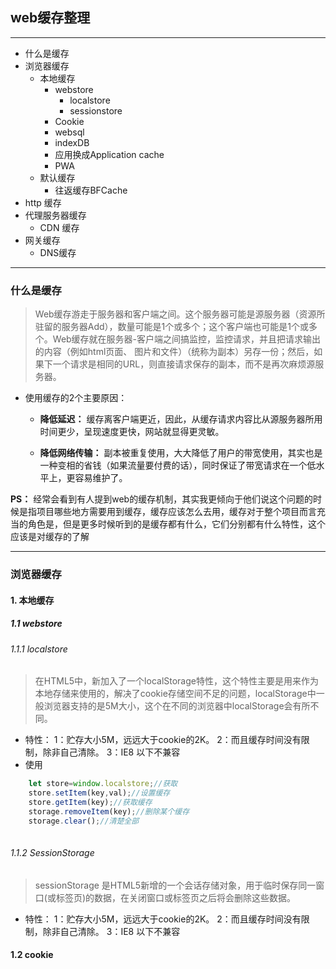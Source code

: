 ## web缓存整理
---
- 什么是缓存
- 浏览器缓存
    - 本地缓存
        - webstore
            - localstore
            - sessionstore
        - Cookie
        - websql
        - indexDB
        - 应用换成Application cache
        - PWA
    - 默认缓存
        - 往返缓存BFCache
- http 缓存
- 代理服务器缓存
    - CDN 缓存
- 网关缓存
    - DNS缓存
---
### 什么是缓存

> Web缓存游走于服务器和客户端之间。这个服务器可能是源服务器（资源所驻留的服务器Add），数量可能是1个或多个；这个客户端也可能是1个或多个。Web缓存就在服务器-客户端之间搞监控，监控请求，并且把请求输出的内容（例如html页面、 图片和文件）（统称为副本）另存一份；然后，如果下一个请求是相同的URL，则直接请求保存的副本，而不是再次麻烦源服务器。

- 使用缓存的2个主要原因：

    - **降低延迟：** 缓存离客户端更近，因此，从缓存请求内容比从源服务器所用时间更少，呈现速度更快，网站就显得更灵敏。

    - **降低网络传输：** 副本被重复使用，大大降低了用户的带宽使用，其实也是一种变相的省钱（如果流量要付费的话），同时保证了带宽请求在一个低水平上，更容易维护了。

**PS：** 经常会看到有人提到web的缓存机制，其实我更倾向于他们说这个问题的时候是指项目哪些地方需要用到缓存，缓存应该怎么去用，缓存对于整个项目而言充当的角色是，但是更多时候听到的是缓存都有什么，它们分别都有什么特性，这个应该是对缓存的了解

---
### 浏览器缓存

#### 1. 本地缓存

##### 1.1 webstore

###### 1.1.1 localstore

> 在HTML5中，新加入了一个localStorage特性，这个特性主要是用来作为本地存储来使用的，解决了cookie存储空间不足的问题，localStorage中一般浏览器支持的是5M大小，这个在不同的浏览器中localStorage会有所不同。

- 特性：
  1：贮存大小5M，远远大于cookie的2K。
  2：而且缓存时间没有限制，除非自己清除。
  3：IE8 以下不兼容
- 使用

```javascript
    let store=window.localstore;//获取
    store.setItem(key,val);//设置缓存
    store.getItem(key);//获取缓存
    storage.removeItem(key);//删除某个缓存
    storage.clear();//清楚全部
    
```
###### 1.1.2 SessionStorage

> sessionStorage 是HTML5新增的一个会话存储对象，用于临时保存同一窗口(或标签页)的数据，在关闭窗口或标签页之后将会删除这些数据。

- 特性：
  1：贮存大小5M，远远大于cookie的2K。
  2：而且缓存时间没有限制，除非自己清除。
  3：IE8 以下不兼容


#### 1.2 cookie
